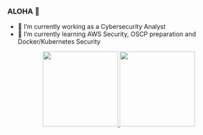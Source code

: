 ### ALOHA 👋

- 🔭 I’m currently working as a Cybersecurity Analyst
- 🌱 I’m currently learning AWS Security, OSCP preparation and Docker/Kubernetes Security


<div align="center">
  <a href="https://github.com/igor1019">
  <img height="170em" src="https://github-readme-stats.vercel.app/api?username=igor1019&show_icons=true&theme=merko&include_all_commits=true&count_private=true"/>
  <img height="170em" src="https://github-readme-stats.vercel.app/api/top-langs/?username=igor1019&layout=compact&langs_count=7&theme=merko"/>
</div>



